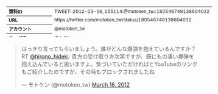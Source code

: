 <table style="font-size: 9pt; width: 610px; margin-bottom: 20px; height: 80px;">
<tbody>
    <tr>
        <th align=left>資料ID</th>
        <td align=left>TWEET::2012-03-16_155114:@motoken_tw::180546749138604032</td>
    </tr>
    <tr>
        <th align=left>URL</th>
        <td align=left>https://twitter.com/motoken_tw/status/180546749138604032</td>
    </tr>
    <tr>
        <th align=left>アカウント</th>
        <td align=left>@motoken_tw</td>
    </tr>
    <tr>
        <th align=left>ユーザ名</th>
        <td align=left>モトケン</td>
    </tr>
    <tr>
        <th align=left>ツイートの記録日時</th>
        <td align=left>created_at 2022-08-24_1404</td>
    </tr>
</tbody>
</table>
<blockquote class="twitter-tweet" data-width="450"  data-lang="ja"><p lang="ja" dir="ltr">はっきり言ってもらいましょう。誰がどんな爆弾を抱えているんですか？RT <a href="https://twitter.com/hirono_hideki?ref_src=twsrc%5Etfw">@hirono_hideki</a>: 貴方の受け取り方次第ですが、既にもの凄い爆弾を抱え込んでいると思いますよ。気づいていただければとYouTubeのリンクもご紹介したのですが、その時もブロックされましたね</p>&mdash; モトケン (@motoken_tw) <a href="https://twitter.com/motoken_tw/status/180546749138604032?ref_src=twsrc%5Etfw">March 16, 2012</a></blockquote>
<script async src="https://platform.twitter.com/widgets.js" charset="utf-8"></script>


